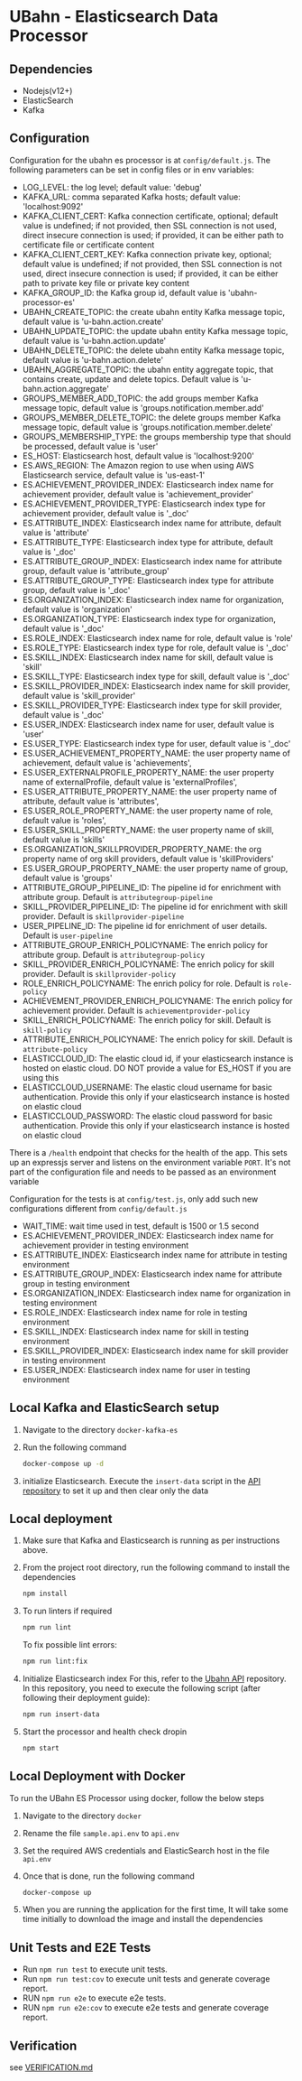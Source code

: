 # UBahn - Elasticsearch Data Processor

## Dependencies

- Nodejs(v12+)
- ElasticSearch
- Kafka

## Configuration

Configuration for the ubahn es processor is at `config/default.js`.
The following parameters can be set in config files or in env variables:

- LOG_LEVEL: the log level; default value: 'debug'
- KAFKA_URL: comma separated Kafka hosts; default value: 'localhost:9092'
- KAFKA_CLIENT_CERT: Kafka connection certificate, optional; default value is undefined;
    if not provided, then SSL connection is not used, direct insecure connection is used;
    if provided, it can be either path to certificate file or certificate content
- KAFKA_CLIENT_CERT_KEY: Kafka connection private key, optional; default value is undefined;
    if not provided, then SSL connection is not used, direct insecure connection is used;
    if provided, it can be either path to private key file or private key content
- KAFKA_GROUP_ID: the Kafka group id, default value is 'ubahn-processor-es'
- UBAHN_CREATE_TOPIC: the create ubahn entity Kafka message topic, default value is 'u-bahn.action.create'
- UBAHN_UPDATE_TOPIC: the update ubahn entity Kafka message topic, default value is 'u-bahn.action.update'
- UBAHN_DELETE_TOPIC: the delete ubahn entity Kafka message topic, default value is 'u-bahn.action.delete'
- UBAHN_AGGREGATE_TOPIC: the ubahn entity aggregate topic, that contains create, update and delete topics. Default value is 'u-bahn.action.aggregate'
- GROUPS_MEMBER_ADD_TOPIC: the add groups member Kafka message topic, default value is 'groups.notification.member.add'
- GROUPS_MEMBER_DELETE_TOPIC: the delete groups member Kafka message topic, default value is 'groups.notification.member.delete'
- GROUPS_MEMBERSHIP_TYPE: the groups membership type that should be processed, default value is 'user'
- ES_HOST: Elasticsearch host, default value is 'localhost:9200'
- ES.AWS_REGION: The Amazon region to use when using AWS Elasticsearch service, default value is 'us-east-1'
- ES.ACHIEVEMENT_PROVIDER_INDEX: Elasticsearch index name for achievement provider, default value is 'achievement_provider'
- ES.ACHIEVEMENT_PROVIDER_TYPE: Elasticsearch index type for achievement provider, default value is '_doc'
- ES.ATTRIBUTE_INDEX: Elasticsearch index name for attribute, default value is 'attribute'
- ES.ATTRIBUTE_TYPE: Elasticsearch index type for attribute, default value is '_doc'
- ES.ATTRIBUTE_GROUP_INDEX: Elasticsearch index name for attribute group, default value is 'attribute_group'
- ES.ATTRIBUTE_GROUP_TYPE: Elasticsearch index type for attribute group, default value is '_doc'
- ES.ORGANIZATION_INDEX: Elasticsearch index name for organization, default value is 'organization'
- ES.ORGANIZATION_TYPE: Elasticsearch index type for organization, default value is '_doc'
- ES.ROLE_INDEX: Elasticsearch index name for role, default value is 'role'
- ES.ROLE_TYPE: Elasticsearch index type for role, default value is '_doc'
- ES.SKILL_INDEX: Elasticsearch index name for skill, default value is 'skill'
- ES.SKILL_TYPE: Elasticsearch index type for skill, default value is '_doc'
- ES.SKILL_PROVIDER_INDEX: Elasticsearch index name for skill provider, default value is 'skill_provider'
- ES.SKILL_PROVIDER_TYPE: Elasticsearch index type for skill provider, default value is '_doc'
- ES.USER_INDEX: Elasticsearch index name for user, default value is 'user'
- ES.USER_TYPE: Elasticsearch index type for user, default value is '_doc'
- ES.USER_ACHIEVEMENT_PROPERTY_NAME: the user property name of achievement, default value is 'achievements',
- ES.USER_EXTERNALPROFILE_PROPERTY_NAME: the user property name of externalProfile, default value is 'externalProfiles',
- ES.USER_ATTRIBUTE_PROPERTY_NAME: the user property name of attribute, default value is 'attributes',
- ES.USER_ROLE_PROPERTY_NAME: the user property name of role, default value is 'roles',
- ES.USER_SKILL_PROPERTY_NAME: the user property name of skill, default value is 'skills'
- ES.ORGANIZATION_SKILLPROVIDER_PROPERTY_NAME: the org property name of org skill providers, default value is 'skillProviders'
- ES.USER_GROUP_PROPERTY_NAME: the user property name of group, default value is 'groups'
- ATTRIBUTE_GROUP_PIPELINE_ID: The pipeline id for enrichment with attribute group. Default is `attributegroup-pipeline`
- SKILL_PROVIDER_PIPELINE_ID: The pipeline id for enrichment with skill provider. Default is `skillprovider-pipeline`
- USER_PIPELINE_ID: The pipeline id for enrichment of user details. Default is `user-pipeline`
- ATTRIBUTE_GROUP_ENRICH_POLICYNAME: The enrich policy for attribute group. Default is `attributegroup-policy`
- SKILL_PROVIDER_ENRICH_POLICYNAME: The enrich policy for skill provider. Default is `skillprovider-policy`
- ROLE_ENRICH_POLICYNAME: The enrich policy for role. Default is `role-policy`
- ACHIEVEMENT_PROVIDER_ENRICH_POLICYNAME: The enrich policy for achievement provider. Default is `achievementprovider-policy`
- SKILL_ENRICH_POLICYNAME: The enrich policy for skill. Default is `skill-policy`
- ATTRIBUTE_ENRICH_POLICYNAME: The enrich policy for skill. Default is `attribute-policy`
- ELASTICCLOUD_ID: The elastic cloud id, if your elasticsearch instance is hosted on elastic cloud. DO NOT provide a value for ES_HOST if you are using this
- ELASTICCLOUD_USERNAME: The elastic cloud username for basic authentication. Provide this only if your elasticsearch instance is hosted on elastic cloud
- ELASTICCLOUD_PASSWORD: The elastic cloud password for basic authentication. Provide this only if your elasticsearch instance is hosted on elastic cloud

There is a `/health` endpoint that checks for the health of the app. This sets up an expressjs server and listens on the environment variable `PORT`. It's not part of the configuration file and needs to be passed as an environment variable

Configuration for the tests is at `config/test.js`, only add such new configurations different from `config/default.js`

- WAIT_TIME: wait time used in test, default is 1500 or 1.5 second
- ES.ACHIEVEMENT_PROVIDER_INDEX: Elasticsearch index name for achievement provider in testing environment
- ES.ATTRIBUTE_INDEX: Elasticsearch index name for attribute in testing environment
- ES.ATTRIBUTE_GROUP_INDEX: Elasticsearch index name for attribute group in testing environment
- ES.ORGANIZATION_INDEX: Elasticsearch index name for organization in testing environment
- ES.ROLE_INDEX: Elasticsearch index name for role in testing environment
- ES.SKILL_INDEX: Elasticsearch index name for skill in testing environment
- ES.SKILL_PROVIDER_INDEX: Elasticsearch index name for skill provider in testing environment
- ES.USER_INDEX: Elasticsearch index name for user in testing environment

## Local Kafka and ElasticSearch setup

1. Navigate to the directory `docker-kafka-es`

2. Run the following command

    ```bash
    docker-compose up -d
    ```

3. initialize Elasticsearch. Execute the `insert-data` script in the [API repository](https://github.com/topcoder-platform/u-bahn-api) to set it up and then clear only the data

## Local deployment

1. Make sure that Kafka and Elasticsearch is running as per instructions above.

2. From the project root directory, run the following command to install the dependencies

    ```bash
    npm install
    ```

3. To run linters if required

    ```bash
    npm run lint
    ```

    To fix possible lint errors:

    ```bash
    npm run lint:fix
    ```

4. Initialize Elasticsearch index
    For this, refer to the [Ubahn API](https://github.com/topcoder-platform/u-bahn-api) repository. In this repository, you need to execute the following script (after following their deployment guide):

    ```bash
    npm run insert-data
    ```

5. Start the processor and health check dropin

    ```bash
    npm start
    ```

## Local Deployment with Docker

To run the UBahn ES Processor using docker, follow the below steps

1. Navigate to the directory `docker`

2. Rename the file `sample.api.env` to `api.env`

3. Set the required AWS credentials and ElasticSearch host in the file `api.env`

4. Once that is done, run the following command

    ```bash
    docker-compose up
    ```

5. When you are running the application for the first time, It will take some time initially to download the image and install the dependencies

## Unit Tests and E2E Tests

- Run `npm run test` to execute unit tests.
- Run `npm run test:cov` to execute unit tests and generate coverage report.
- RUN `npm run e2e` to execute e2e tests.
- RUN `npm run e2e:cov` to execute e2e tests and generate coverage report.

## Verification

see [VERIFICATION.md](VERIFICATION.md)
